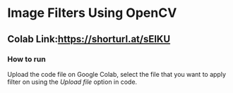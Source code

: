 # Image Filters Using OpenCV

## Colab Link:https://shorturl.at/sEIKU

### How to run

Upload the code file on Google Colab, select the file that you want to apply filter on using the *Upload file* option in code. 
